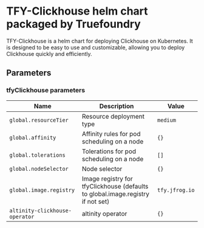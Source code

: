 # TFY-Clickhouse helm chart packaged by Truefoundry
TFY-Clickhouse is a helm chart for deploying Clickhouse on Kubernetes. It is designed to be easy to use and customizable, allowing you to deploy Clickhouse quickly and efficiently.

## Parameters

### tfyClickhouse parameters

| Name                           | Description                                                                     | Value          |
| ------------------------------ | ------------------------------------------------------------------------------- | -------------- |
| `global.resourceTier`          | Resource deployment type                                                        | `medium`       |
| `global.affinity`              | Affinity rules for pod scheduling on a node                                     | `{}`           |
| `global.tolerations`           | Tolerations for pod scheduling on a node                                        | `[]`           |
| `global.nodeSelector`          | Node selector                                                                   | `{}`           |
| `global.image.registry`        | Image registry for tfyClickhouse (defaults to global.image.registry if not set) | `tfy.jfrog.io` |
| `altinity-clickhouse-operator` | altinity operator                                                               | `{}`           |

